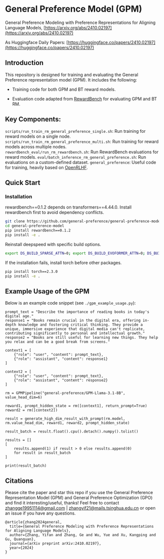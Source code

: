 # General Preference Model (GPM)

General Preference Modeling with Preference Representations for Aligning Language Models, [https://arxiv.org/abs/2410.02197](https://arxiv.org/abs/2410.02197)

As Huggingface Daily Papers: [https://huggingface.co/papers/2410.02197](https://huggingface.co/papers/2410.02197)

## Introduction

This repository is designed for training and evaluating the General Preference representation model (GPM). It includes the following:

* Training code for both GPM and BT reward models.

* Evaluation code adapted from [RewardBench](https://github.com/allenai/reward-bench) for evaluating GPM and BT RM.

## Key Components:

`scripts/run_train_rm_general_preference_single.sh`: Run training for reward models on a single node. `scripts/run_train_rm_general_preference_multi.sh`: Run training for reward models across multiple nodes.  
`rewardbench_eval/run_rm_rewardbench.sh`: Run RewardBench evaluations for reward models.
`eval/batch_inference_rm_general_preference.sh`: Run evaluations on a custom-defined dataset.
`general_preference`: Useful code for training, heavily based on [OpenRLHF](https://github.com/OpenRLHF/OpenRLHF).

## Quick Start
### Installation
rewardbench==0.1.2 depends on transformers==4.44.0. Install rewardbench first to avoid dependency conflicts. 
```bash
git clone https://github.com/general-preference/general-preference-model
cd general-preference-model
pip install rewardbench==0.1.2
pip install -e .
```
Reinstall deepspeed with specific build options. 
```bash
export DS_BUILD_SPARSE_ATTN=0; export DS_BUILD_EVOFORMER_ATTN=0; DS_BUILD_OPS=1 pip install deepspeed==0.13.5 --no-cache --force-reinstall
```
If the installation fails, install torch before other packages.
```bash
pip install torch==2.3.0
pip install -e .
```

## Example Usage of the GPM

Below is an example code snippet (see `./gpm_example_usage.py`):

```
prompt_text = "Describe the importance of reading books in today's digital age."
response1 = "Books remain crucial in the digital era, offering in-depth knowledge and fostering critical thinking. They provide a unique, immersive experience that digital media can't replicate, contributing significantly to personal and intellectual growth."
response2 = "Books are still useful for learning new things. They help you relax and can be a good break from screens."

context1 = [
    {"role": "user", "content": prompt_text},
    {"role": "assistant", "content": response1}
]

context2 = [
    {"role": "user", "content": prompt_text},
    {"role": "assistant", "content": response2}
]

rm = GPMPipeline("general-preference/GPM-Llama-3.1-8B", value_head_dim=6)

reward1, prompt_hidden_state = rm([context1], return_prompt=True)
reward2 = rm([context2])

result = generate_high_dim_result_with_prompt(rm.model, rm.value_head_dim, reward1, reward2, prompt_hidden_state)

result_batch = result.float().cpu().detach().numpy().tolist()

results = []
[
    results.append(1) if result > 0 else results.append(0)
    for result in result_batch
]

print(result_batch)
```

## Citations

Please cite the paper and star this repo if you use the General Preference Representation Model (GPM) and General Preference Optimization (GPO) and find it interesting/useful, thanks! Feel free to contact zhangge19951114@gmail.com | zhangyif21@mails.tsinghua.edu.cn or open an issue if you have any questions.

```
@article{zhang2024general,
  title={General Preference Modeling with Preference Representations for Aligning Language Models},
  author={Zhang, Yifan and Zhang, Ge and Wu, Yue and Xu, Kangping and Gu, Quanquan},
  journal={arXiv preprint arXiv:2410.02197},
  year={2024}
}
```
